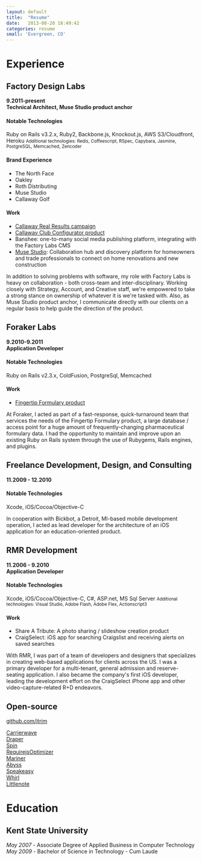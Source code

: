```yaml
---
layout: default
title:  "Resume"
date:   2013-08-20 18:49:42
categories: resume
small: 'Evergreen, CO'
---
```


# Experience

## Factory Design Labs
**9.2011-present**   
**Technical Architect, Muse Studio product anchor**

#### Notable Technologies
Ruby on Rails v3.2.x, Ruby2, Backbone.js, Knockout.js, AWS S3/Cloudfront, Heroku
<small>
Additional technologies:
Redis, Coffeescript, RSpec, Capybara, Jasmine, PostgreSQL, Memcached, Zencoder
</small>

#### Brand Experience
- The North Face
- Oakley
- Roth Distributing
- Muse Studio
- Callaway Golf

#### Work
- [Callaway Real Results campaign](http://www.factorylabs.com/details/121?id=121)
- [Callaway Club Configurator product](http://gizmodo.com/5901038/a-fully-customizable-driver-for-the-pickiest-duffers)
- Banshee: one-to-many social media publishing platform, integrating with the Factory Labs CMS
- [Muse Studio](http://www.musestudio.com): Collaboration hub and discovery platform for homeowners and trade professionals to connect on home renovations and new construction

In addition to solving problems with software, my role with Factory Labs is heavy on collaboration - both cross-team and inter-disciplinary. Working closely with Strategy, Account, and Creative staff, we're empowered to take a strong stance on ownership of whatever it is we're tasked with. Also, as Muse Studio product anchor, I communicate directly with our clients on a regular basis to help guide the direction of the product.

## Foraker Labs
**9.2010-9.2011**   
**Application Developer**

#### Notable Technologies
Ruby on Rails v2.3.x, ColdFusion, PostgreSql, Memcached

#### Work
- [Fingertip Formulary product](http://www.fingertipformulary.com)

At Foraker, I acted as part of a fast-response, quick-turnaround team that services the needs of the Fingertip Formulary product, a large database / access point for a huge amount of frequently-changing pharmaceutical formulary data. I had the opportunity to maintain and improve upon an existing Ruby on Rails system through the use of Rubygems, Rails engines, and plugins.

## Freelance Development, Design, and Consulting
**11.2009 - 12.2010**

#### Notable Technologies
Xcode, iOS/Cocoa/Objective-C

In cooperation with Bickbot, a Detroit, MI-based mobile development operation, I acted as lead developer for the architecture of an iOS application for an education-oriented product.

## RMR Development
**11.2006 - 9.2010**   
**Application Developer**

#### Notable Technologies
Xcode, iOS/Cocoa/Objective-C, C#, ASP.net, MS Sql Server
<small>
Additional technologies:
Visual Studio, Adobe Flash, Adobe Flex, Actionscript3
</small>

#### Work
- Share A Tribute: A photo sharing / slideshow creation product
- CraigSelect: iOS app for searching Craigslist and receiving alerts on saved searches

With RMR, I was part of a team of developers and designers that specializes in creating web-based applications for clients across the US. I was a primary developer for a multi-tenant, general admission and reserve-seating application. I also became the company's first iOS developer, leading the development effort on the CraigSelect iPhone app and other video-capture-related R+D endeavors.

## Open-source
[github.com/jtrim](https://github.com/jtrim)   

[Carrierwave](https://github.com/carrierwaveuploader/carrierwave)   
[Draper](https://github.com/drapergem/draper)   
[Spin](https://github.com/jstorimer/spin)   
[RequirejsOptimizer](https://github.com/jtrim/requirejs_optimizer)   
[Mariner](https://github.com/jtrim/mariner)   
[Abyss](https://github.com/jtrim/abyss)   
[Speakeasy](https://github.com/jtrim/speakeasy)   
[Whirl](https://github.com/jtrim/whirl)   
[Littlenote](https://github.com/jtrim/littlenote)

# Education

## Kent State University
*May 2007* - Associate Degree of Applied Business in Computer Technology   
*May 2009* - Bachelor of Science in Technology - Cum Laude
